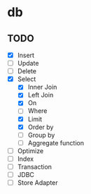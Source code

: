 # db

## TODO

- [x] Insert
- [ ] Update
- [ ] Delete
- [x] Select
    - [x] Inner Join
    - [x] Left Join
    - [x] On
    - [ ] Where
    - [x] Limit
    - [x] Order by
    - [ ] Group by
    - [ ] Aggregate function
- [ ] Optimize
- [ ] Index
- [ ] Transaction
- [ ] JDBC
- [ ] Store Adapter
